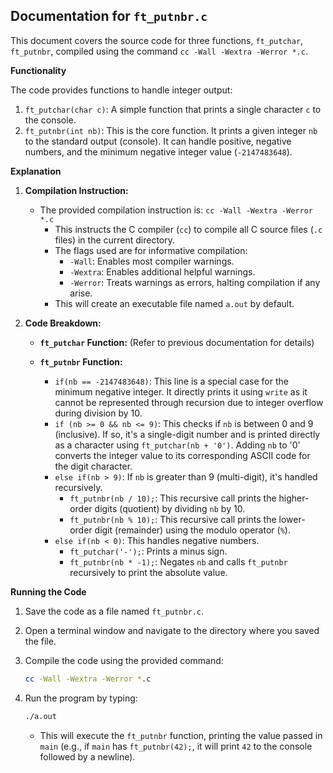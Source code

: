 ## Documentation for `ft_putnbr.c`

This document covers the source code for three functions, `ft_putchar`, `ft_putnbr`, compiled using the command `cc -Wall -Wextra -Werror *.c`.

**Functionality**

The code provides functions to handle integer output:

1. `ft_putchar(char c)`: A simple function that prints a single character `c` to the console.
2. `ft_putnbr(int nb)`: This is the core function. It prints a given integer `nb` to the standard output (console). It can handle positive, negative numbers, and the minimum negative integer value (`-2147483648`).

**Explanation**

1. **Compilation Instruction:**
   - The provided compilation instruction is: `cc -Wall -Wextra -Werror *.c`
     - This instructs the C compiler (`cc`) to compile all C source files (`.c` files) in the current directory.
     - The flags used are for informative compilation:
        - `-Wall`: Enables most compiler warnings.
        - `-Wextra`: Enables additional helpful warnings.
        - `-Werror`: Treats warnings as errors, halting compilation if any arise.
     - This will create an executable file named `a.out` by default.

2. **Code Breakdown:**

   - **`ft_putchar` Function:** (Refer to previous documentation for details)

   - **`ft_putnbr` Function:**
     - `if(nb == -2147483648)`: This line is a special case for the minimum negative integer. It directly prints it using `write` as it cannot be represented through recursion due to integer overflow during division by 10.
     - `if (nb >= 0 && nb <= 9)`: This checks if `nb` is between 0 and 9 (inclusive). If so, it's a single-digit number and is printed directly as a character using `ft_putchar(nb + '0')`. Adding `nb` to '0' converts the integer value to its corresponding ASCII code for the digit character.
     - `else if(nb > 9)`: If `nb` is greater than 9 (multi-digit), it's handled recursively.
       - `ft_putnbr(nb / 10);`: This recursive call prints the higher-order digits (quotient) by dividing `nb` by 10.
       - `ft_putnbr(nb % 10);`: This recursive call prints the lower-order digit (remainder) using the modulo operator (`%`).
     - `else if(nb < 0)`: This handles negative numbers.
       - `ft_putchar('-');`: Prints a minus sign.
       - `ft_putnbr(nb * -1);`: Negates `nb` and calls `ft_putnbr` recursively to print the absolute value. 

**Running the Code**

1. Save the code as a file named `ft_putnbr.c`.
2. Open a terminal window and navigate to the directory where you saved the file.
3. Compile the code using the provided command:

   ```bash
   cc -Wall -Wextra -Werror *.c
   ```

4. Run the program by typing:

   ```bash
   ./a.out
   ```

   - This will execute the `ft_putnbr` function, printing the value passed in `main` (e.g., if `main` has `ft_putnbr(42);`, it will print `42` to the console followed by a newline).